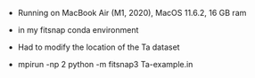 - Running on MacBook Air (M1, 2020), MacOS 11.6.2, 16 GB ram

- in my fitsnap conda environment 

- Had to modify the location of the Ta dataset

- mpirun -np 2 python -m fitsnap3 Ta-example.in 
